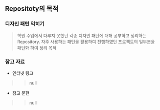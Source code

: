 ## Repositoty의 목적

### 디자인 패턴 익히기
  > 학원 수업에서 다루지 못했던 각종 디자인 패턴에 대해 공부하고 정리하는 Repository.
    자주 사용하는 패턴을 활용하여 진행하였던 프로젝트의 일부분을 패턴화 하여 정리 목적
  
### 참고 자료
  + 인터넷 링크
  >> null

  + 참고 문헌
  >> null

